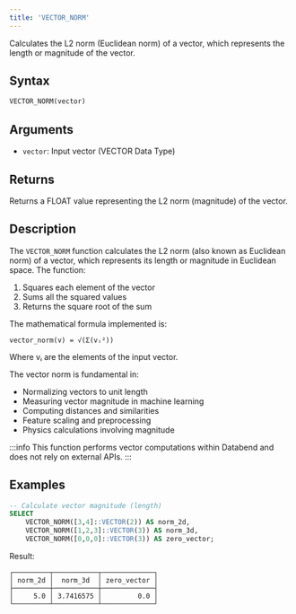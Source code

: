 ```yaml
---
title: 'VECTOR_NORM'
---
```


Calculates the L2 norm (Euclidean norm) of a vector, which represents the length or magnitude of the vector.

## Syntax

```sql
VECTOR_NORM(vector)
```

## Arguments

- `vector`: Input vector (VECTOR Data Type)

## Returns

Returns a FLOAT value representing the L2 norm (magnitude) of the vector.

## Description

The `VECTOR_NORM` function calculates the L2 norm (also known as Euclidean norm) of a vector, which represents its length or magnitude in Euclidean space. The function:

1. Squares each element of the vector
2. Sums all the squared values
3. Returns the square root of the sum

The mathematical formula implemented is:

```
vector_norm(v) = √(Σ(vᵢ²))
```

Where vᵢ are the elements of the input vector.

The vector norm is fundamental in:
- Normalizing vectors to unit length
- Measuring vector magnitude in machine learning
- Computing distances and similarities
- Feature scaling and preprocessing
- Physics calculations involving magnitude

:::info
This function performs vector computations within Databend and does not rely on external APIs.
:::

## Examples

```sql
-- Calculate vector magnitude (length)
SELECT 
    VECTOR_NORM([3,4]::VECTOR(2)) AS norm_2d,
    VECTOR_NORM([1,2,3]::VECTOR(3)) AS norm_3d,
    VECTOR_NORM([0,0,0]::VECTOR(3)) AS zero_vector;
```

Result:
```
┌─────────┬───────────┬─────────────┐
│ norm_2d │  norm_3d  │ zero_vector │
├─────────┼───────────┼─────────────┤
│     5.0 │ 3.7416575 │         0.0 │
└─────────┴───────────┴─────────────┘
```
